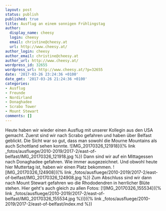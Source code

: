 ```yaml
---
layout: post
status: publish
published: true
title: Ausflug an einem sonnigen Frühlingstag
author:
  display_name: cheesy
  login: cheesy
  email: christine@cheesy.at
  url: http://www.cheesy.at/
author_login: cheesy
author_email: christine@cheesy.at
author_url: http://www.cheesy.at/
wordpress_id: 32655
wordpress_url: http://www.cheesy.at/?p=32655
date: '2017-03-26 23:24:36 +0100'
date_gmt: '2017-03-26 21:24:36 +0100'
categories:
- Ausflug
- Freunde
- Nordirland
- Donaghadee
- Scrabo Tower
- Mount Stewart
comments: []
---
```

Heute haben wir wieder einen Ausflug mit unserer Kollegin aus den USA gemacht. Zuerst sind wir nach Scrabo gefahren und haben über Belfast geblickt. Die Sicht war so gut, dass man sowohl die Mourne Mountains als auch Schottland sehen konnte.
![IMG_20170326_121918]({% link _fotos/ausfluege/2010-2019/2017-2/east-of-belfast/IMG_20170326_121918.jpg %})
Dann sind wir auf ein Mittagessen nach Donaghadee gefahren. Wie immer ausgezeichnet. Und obwohl heute hier Muttertag ist, haben wir einen Platz bekommen.
![IMG_20170326_124908]({% link _fotos/ausfluege/2010-2019/2017-2/east-of-belfast/IMG_20170326_124908.jpg %})
Zum Abschluss sind wir dann nach Mount Stewart gefahren wo die Rhododendren in herrlicher Blüte stehen. Hier geht's auch gleich zu allen Fotos:
[![IMG_20170326_155534]({% link _fotos/ausfluege/2010-2019/2017-2/east-of-belfast/IMG_20170326_155534.jpg %})]({% link _fotos/ausfluege/2010-2019/2017-2/east-of-belfast/index.md %})
